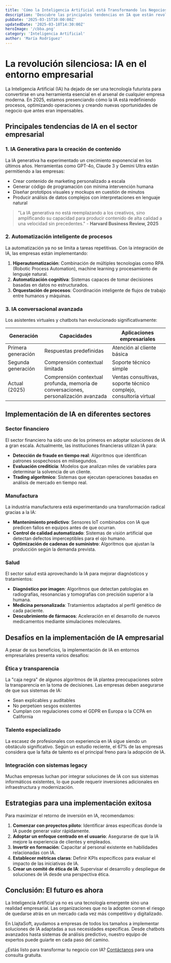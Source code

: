 ```yaml
---
title: 'Cómo la Inteligencia Artificial está Transformando los Negocios en 2025'
description: 'Descubre las principales tendencias en IA que están revolucionando las empresas y cómo puedes implementarlas para obtener una ventaja competitiva.'
pubDate: '2025-03-15T10:00:00Z'
updatedDate: '2025-03-18T14:30:00Z'
heroImage: '/cbba.png'
category: 'Inteligencia Artificial'
author: 'María Rodríguez'
---
```


# La revolución silenciosa: IA en el entorno empresarial

La Inteligencia Artificial (IA) ha dejado de ser una tecnología futurista para convertirse en una herramienta esencial en el arsenal de cualquier empresa moderna. En 2025, estamos presenciando cómo la IA está redefiniendo procesos, optimizando operaciones y creando nuevas oportunidades de negocio que antes eran impensables.

## Principales tendencias de IA en el sector empresarial

### 1. IA Generativa para la creación de contenido

La IA generativa ha experimentado un crecimiento exponencial en los últimos años. Herramientas como GPT-4o, Claude 3 y Gemini Ultra están permitiendo a las empresas:

- Crear contenido de marketing personalizado a escala
- Generar código de programación con mínima intervención humana
- Diseñar prototipos visuales y mockups en cuestión de minutos
- Producir análisis de datos complejos con interpretaciones en lenguaje natural

> "La IA generativa no está reemplazando a los creativos, sino amplificando su capacidad para producir contenido de alta calidad a una velocidad sin precedentes." - **Harvard Business Review, 2025**

### 2. Automatización inteligente de procesos

La automatización ya no se limita a tareas repetitivas. Con la integración de IA, las empresas están implementando:

1. **Hiperautomatización**: Combinación de múltiples tecnologías como RPA (Robotic Process Automation), machine learning y procesamiento de lenguaje natural.
2. **Automatización cognitiva**: Sistemas capaces de tomar decisiones basadas en datos no estructurados.
3. **Orquestación de procesos**: Coordinación inteligente de flujos de trabajo entre humanos y máquinas.

### 3. IA conversacional avanzada

Los asistentes virtuales y chatbots han evolucionado significativamente:

| Generación | Capacidades | Aplicaciones empresariales |
|------------|-------------|----------------------------|
| Primera generación | Respuestas predefinidas | Atención al cliente básica |
| Segunda generación | Comprensión contextual limitada | Soporte técnico simple |
| Actual (2025) | Comprensión contextual profunda, memoria de conversaciones, personalización avanzada | Ventas consultivas, soporte técnico complejo, consultoría virtual |

## Implementación de IA en diferentes sectores

### Sector financiero

El sector financiero ha sido uno de los primeros en adoptar soluciones de IA a gran escala. Actualmente, las instituciones financieras utilizan IA para:

- **Detección de fraude en tiempo real**: Algoritmos que identifican patrones sospechosos en milisegundos.
- **Evaluación crediticia**: Modelos que analizan miles de variables para determinar la solvencia de un cliente.
- **Trading algorítmico**: Sistemas que ejecutan operaciones basadas en análisis de mercado en tiempo real.

### Manufactura

La industria manufacturera está experimentando una transformación radical gracias a la IA:

- **Mantenimiento predictivo**: Sensores IoT combinados con IA que predicen fallos en equipos antes de que ocurran.
- **Control de calidad automatizado**: Sistemas de visión artificial que detectan defectos imperceptibles para el ojo humano.
- **Optimización de cadenas de suministro**: Algoritmos que ajustan la producción según la demanda prevista.

### Salud

El sector salud está aprovechando la IA para mejorar diagnósticos y tratamientos:

- **Diagnóstico por imagen**: Algoritmos que detectan patologías en radiografías, resonancias y tomografías con precisión superior a la humana.
- **Medicina personalizada**: Tratamientos adaptados al perfil genético de cada paciente.
- **Descubrimiento de fármacos**: Aceleración en el desarrollo de nuevos medicamentos mediante simulaciones moleculares.

## Desafíos en la implementación de IA empresarial

A pesar de sus beneficios, la implementación de IA en entornos empresariales presenta varios desafíos:

### Ética y transparencia

La "caja negra" de algunos algoritmos de IA plantea preocupaciones sobre la transparencia en la toma de decisiones. Las empresas deben asegurarse de que sus sistemas de IA:

- Sean explicables y auditables
- No perpetúen sesgos existentes
- Cumplan con regulaciones como el GDPR en Europa o la CCPA en California

### Talento especializado

La escasez de profesionales con experiencia en IA sigue siendo un obstáculo significativo. Según un estudio reciente, el 67% de las empresas considera que la falta de talento es el principal freno para la adopción de IA.

### Integración con sistemas legacy

Muchas empresas luchan por integrar soluciones de IA con sus sistemas informáticos existentes, lo que puede requerir inversiones adicionales en infraestructura y modernización.

## Estrategias para una implementación exitosa

Para maximizar el retorno de inversión en IA, recomendamos:

1. **Comenzar con proyectos piloto**: Identificar áreas específicas donde la IA puede generar valor rápidamente.
2. **Adoptar un enfoque centrado en el usuario**: Asegurarse de que la IA mejore la experiencia de clientes y empleados.
3. **Invertir en formación**: Capacitar al personal existente en habilidades relacionadas con IA.
4. **Establecer métricas claras**: Definir KPIs específicos para evaluar el impacto de las iniciativas de IA.
5. **Crear un comité de ética de IA**: Supervisar el desarrollo y despliegue de soluciones de IA desde una perspectiva ética.

## Conclusión: El futuro es ahora

La Inteligencia Artificial ya no es una tecnología emergente sino una realidad empresarial. Las organizaciones que no la adopten corren el riesgo de quedarse atrás en un mercado cada vez más competitivo y digitalizado.

En LlajtaSoft, ayudamos a empresas de todos los tamaños a implementar soluciones de IA adaptadas a sus necesidades específicas. Desde chatbots avanzados hasta sistemas de análisis predictivo, nuestro equipo de expertos puede guiarte en cada paso del camino.

¿Estás listo para transformar tu negocio con IA? [Contáctanos](/contact) para una consulta gratuita.